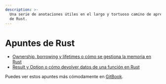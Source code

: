 ```yaml
---
description: >-
  Una serie de anotaciones útiles en el largo y tortuoso camino de aprendizaje
  de Rust.
---
```


# Apuntes de Rust



* [Ownership, borrowing y lifetimes o cómo se gestiona la memoria en Rust](ownership-borrowing-y-lifetimes.md)
* [Result y Option o cómo devolver datos de una función en Rust](result-y-option.md)

Puedes ver estos apuntes más cómodamente en [GitBook](https://israelfenor.gitbook.io/apuntes-de-rust/).



